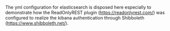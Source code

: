 The yml configuration for elasticsearch is disposed here especially to demonstrate how the ReadOnlyREST plugin (https://readonlyrest.com/) was configured to realize the kibana authentication through Shibboleth (https://www.shibboleth.net/).
